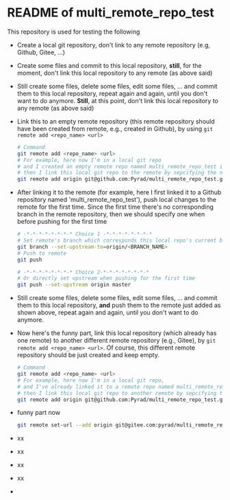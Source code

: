 # README of multi_remote_repo_test

This repository is used for testing the following

- Create a local git repository, don't link to any remote repository (e.g, Github, Gitee, ...)

- Create some files and commit to this local repository, **still**, for the moment, don't link this local repository to any remote (as above said)

- Still create some files, delete some files, edit some files, ... and commit them to this local repository, repeat again and again, until you don't want to do anymore. **Still**, at this point, don't link this local repository to any remote (as above said)

- Link this to an empty remote repository (this remote repository should have been created from remote, e.g., created in Github), by using `git remote add <repo_name> <url>`

  ```sh
  # Command
  git remote add <repo_name> <url>
  # For example, here now I'm in a local git repo
  # and I created an empty remote repo named multi_remote_repo_test in Github,
  # then I link this local git repo to the remote by sepcifying the name and its URL
  git remote add origin git@github.com:Pyrad/multi_remote_repo_test.git
  ```

- After linking it to the remote (for example, here I first linked it to a Github repository named 'multi_remote_repo_test'), push local changes to the remote for the first time. 
  Since the first time there's no corresponding branch in the remote repository, then we should specify one when before pushing for the first time

  ```sh
  # -*-*-*-*-*-*-*-* Choice 1 -*-*-*-*-*-*-*-*
  # Set remote's branch which corresponds this local repo's current branch
  git branch --set-upstream-to=origin/<BRANCH_NAME>
  # Push to remote
  git push
  
  # -*-*-*-*-*-*-*-* Choice 2-*-*-*-*-*-*-*-*
  # Or directly set upstream when pushing for the first time
  git push --set-upstream origin master
  ```

  

- Still create some files, delete some files, edit some files, ... and commit them to this local repository, **and** push them to the remote just added as shown above, repeat again and again, until you don't want to do anymore.

- Now here's the funny part, link this local repository (which already has one remote) to another different   remote repository (e.g., Gitee), by `git remote add <repo_name> <url>`. Of course, this different remote repository should be just created and keep empty.

  ```sh
  # Command
  git remote add <repo_name> <url>
  # For example, here now I'm in a local git repo,
  # and I've already linked it to a remote repo named multi_remote_repo_test in Github,
  # then I link this local git repo to another remote by sepcifying the name and its URL
  git remote add origin git@github.com:Pyrad/multi_remote_repo_test.git
  ```

- funny part now

  ```sh
  git remote set-url --add origin git@gitee.com:pyrad/multi_remote_repo_test.git
  ```

  

- xx
- xx
- xx
- xx
- 